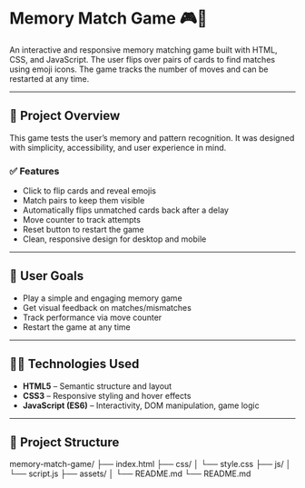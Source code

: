 # Memory Match Game 🎮🧠

An interactive and responsive memory matching game built with HTML, CSS, and JavaScript. The user flips over pairs of cards to find matches using emoji icons. The game tracks the number of moves and can be restarted at any time.

---

## 🚀 Project Overview

This game tests the user’s memory and pattern recognition. It was designed with simplicity, accessibility, and user experience in mind.

### ✅ Features
- Click to flip cards and reveal emojis
- Match pairs to keep them visible
- Automatically flips unmatched cards back after a delay
- Move counter to track attempts
- Reset button to restart the game
- Clean, responsive design for desktop and mobile

---

## 🎯 User Goals
- Play a simple and engaging memory game
- Get visual feedback on matches/mismatches
- Track performance via move counter
- Restart the game at any time

---

## 🧑‍💻 Technologies Used

- **HTML5** – Semantic structure and layout
- **CSS3** – Responsive styling and hover effects
- **JavaScript (ES6)** – Interactivity, DOM manipulation, game logic

---

## 📂 Project Structure

memory-match-game/
├── index.html
├── css/
│ └── style.css
├── js/
│ └── script.js
├── assets/
│ └── README.md
└── README.md

